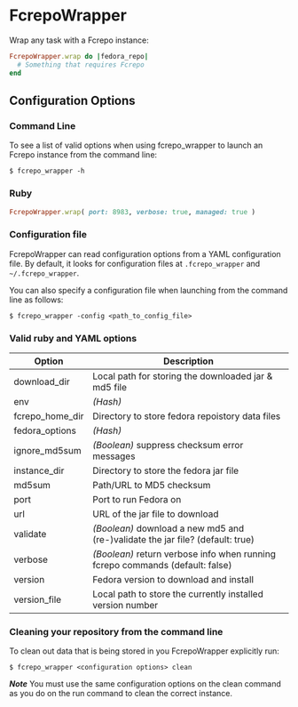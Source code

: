 # FcrepoWrapper

Wrap any task with a Fcrepo instance:

```ruby
FcrepoWrapper.wrap do |fedora_repo|
  # Something that requires Fcrepo
end
```

## Configuration Options

### Command Line
To see a list of valid options when using fcrepo_wrapper to launch an Fcrepo instance from the command line:
```
$ fcrepo_wrapper -h
```

### Ruby
```ruby
FcrepoWrapper.wrap( port: 8983, verbose: true, managed: true )
```

### Configuration file
FcrepoWrapper can read configuration options from a YAML configuration file.
By default, it looks for configuration files at `.fcrepo_wrapper` and `~/.fcrepo_wrapper`.

You can also specify a configuration file when launching from the command line as follows:
```
$ fcrepo_wrapper -config <path_to_config_file>
```

### Valid ruby and YAML options
|Option           | Description                             |
|-----------------|-----------------------------------------|
| download_dir    | Local path for storing the downloaded jar & md5 file |
| env             | *(Hash)* |
| fcrepo_home_dir | Directory to store fedora repoistory data files |
| fedora_options  | *(Hash)* |
| ignore_md5sum   | *(Boolean)* suppress checksum error messages |
| instance_dir    | Directory to store the fedora jar file |
| md5sum          | Path/URL to MD5 checksum |
| port            | Port to run Fedora on |
| url             | URL of the jar file to download |
| validate        | *(Boolean)* download a new md5 and (re-)validate the jar file? (default: true) |
| verbose         | *(Boolean)* return verbose info when running fcrepo commands (default: false) |
| version         | Fedora version to download and install |
| version_file    | Local path to store the currently installed version number |

### Cleaning your repository from the command line

To clean out data that is being stored in you FcrepoWrapper explicitly run:
```
$ fcrepo_wrapper <configuration options> clean
```
***Note*** You must use the same configuration options on the clean command as you do on the run command to clean the correct instance.

